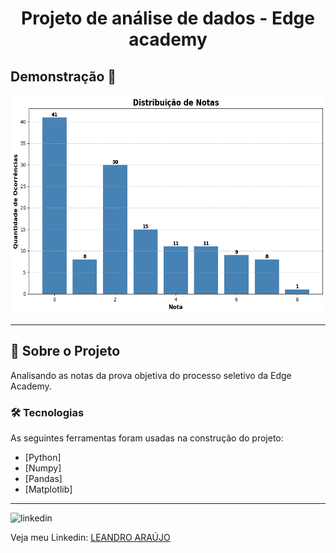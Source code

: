 <h1 style="text-align: center; font-weight: bold;">Projeto de análise de dados - Edge academy</h1>

## Demonstração 📸

<div align="center" >
  <img src="_imagens/download.png" alt="Foto do site" height="350">
</div>

---

## 🚀 Sobre o Projeto

Analisando as notas da prova objetiva do processo seletivo da Edge Academy. 

### 🛠 Tecnologias

As seguintes ferramentas foram usadas na construção do projeto:

- [Python]
- [Numpy]
- [Pandas]
- [Matplotlib]
---

<img src="https://github.com/leandro-araujo-silva/Proffy-FullStack/raw/master/github/linkedin.png" alt="linkedin" height="50">
<br />

Veja meu Linkedin: [LEANDRO ARAÚJO](https://www.linkedin.com/in/leandro-araujo-silva01/)